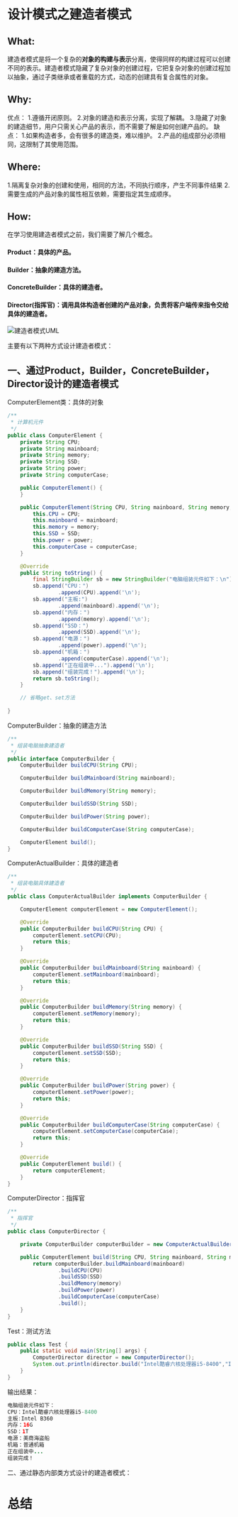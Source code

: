 # 设计模式之建造者模式

## What:
建造者模式是将一个复杂的**对象的构建与表示**分离，使得同样的构建过程可以创建不同的表示。建造者模式隐藏了复杂对象的创建过程，它把复杂对象的创建过程加以抽象，通过子类继承或者重载的方式，动态的创建具有复合属性的对象。

## Why:
优点：
1.遵循开闭原则。
2.对象的建造和表示分离，实现了解耦。
3.隐藏了对象的建造细节，用户只需关心产品的表示，而不需要了解是如何创建产品的。
缺点：
1.如果构造者多，会有很多的建造类，难以维护。
2.产品的组成部分必须相同，这限制了其使用范围。
## Where:
1.隔离复杂对象的创建和使用，相同的方法，不同执行顺序，产生不同事件结果
2.需要生成的产品对象的属性相互依赖，需要指定其生成顺序。

## How:

在学习使用建造者模式之前，我们需要了解几个概念。

#### Product：具体的产品。
#### Builder：抽象的建造方法。
#### ConcreteBuilder：具体的建造者。
#### Director(指挥官)：调用具体构造者创建的产品对象，负责将客户端传来指令交给具体的建造者。

![建造者模式UML](https://raw.githubusercontent.com/MuggleLee/PicGo/master/%E8%AE%BE%E8%AE%A1%E6%A8%A1%E5%BC%8F/%E5%BB%BA%E9%80%A0%E8%80%85%E6%A8%A1%E5%BC%8F/Pattern-Builder.png)

主要有以下两种方式设计建造者模式：

## 一、通过Product，Builder，ConcreteBuilder，Director设计的建造者模式

ComputerElement类：具体的对象
```java
/**
 * 计算机元件
 */
public class ComputerElement {
    private String CPU;
    private String mainboard;
    private String memory;
    private String SSD;
    private String power;
    private String computerCase;

    public ComputerElement() {
    }

    public ComputerElement(String CPU, String mainboard, String memory, String SSD, String power, String computerCase) {
        this.CPU = CPU;
        this.mainboard = mainboard;
        this.memory = memory;
        this.SSD = SSD;
        this.power = power;
        this.computerCase = computerCase;
    }

    @Override
    public String toString() {
        final StringBuilder sb = new StringBuilder("电脑组装元件如下：\n");
        sb.append("CPU：")
                .append(CPU).append('\n');
        sb.append("主板:")
                .append(mainboard).append('\n');
        sb.append("内存：")
                .append(memory).append('\n');
        sb.append("SSD：")
                .append(SSD).append('\n');
        sb.append("电源：")
                .append(power).append('\n');
        sb.append("机箱：")
                .append(computerCase).append('\n');
        sb.append("正在组装中...").append('\n');
        sb.append("组装完成！").append('\n');
        return sb.toString();
    }

    // 省略get、set方法
    
}
```
ComputerBuilder：抽象的建造方法
```java
/**
 * 组装电脑抽象建造者
 */
public interface ComputerBuilder {
    ComputerBuilder buildCPU(String CPU);

    ComputerBuilder buildMainboard(String mainboard);

    ComputerBuilder buildMemory(String memory);

    ComputerBuilder buildSSD(String SSD);

    ComputerBuilder buildPower(String power);

    ComputerBuilder buildComputerCase(String computerCase);

    ComputerElement build();
}
```
ComputerActualBuilder：具体的建造者
```java
/**
 * 组装电脑具体建造者
 */
public class ComputerActualBuilder implements ComputerBuilder {

    ComputerElement computerElement = new ComputerElement();

    @Override
    public ComputerBuilder buildCPU(String CPU) {
        computerElement.setCPU(CPU);
        return this;
    }

    @Override
    public ComputerBuilder buildMainboard(String mainboard) {
        computerElement.setMainboard(mainboard);
        return this;
    }

    @Override
    public ComputerBuilder buildMemory(String memory) {
        computerElement.setMemory(memory);
        return this;
    }

    @Override
    public ComputerBuilder buildSSD(String SSD) {
        computerElement.setSSD(SSD);
        return this;
    }

    @Override
    public ComputerBuilder buildPower(String power) {
        computerElement.setPower(power);
        return this;
    }

    @Override
    public ComputerBuilder buildComputerCase(String computerCase) {
        computerElement.setComputerCase(computerCase);
        return this;
    }

    @Override
    public ComputerElement build() {
        return computerElement;
    }
}
```
ComputerDirector：指挥官
```java
/**
 * 指挥官
 */
public class ComputerDirector {

    private ComputerBuilder computerBuilder = new ComputerActualBuilder();

    public ComputerElement build(String CPU, String mainboard, String memory, String SSD, String power, String computerCase) {
        return computerBuilder.buildMainboard(mainboard)
                .buildCPU(CPU)
                .buildSSD(SSD)
                .buildMemory(memory)
                .buildPower(power)
                .buildComputerCase(computerCase)
                .build();
    }
}
```
Test：测试方法
```java
public class Test {
    public static void main(String[] args) {
        ComputerDirector director = new ComputerDirector();
        System.out.println(director.build("Intel酷睿六核处理器i5-8400","Intel B360","16G","1T","美商海盗船","机箱"));
    }
}
```
输出结果：
```java
电脑组装元件如下：
CPU：Intel酷睿六核处理器i5-8400
主板:Intel B360
内存：16G
SSD：1T
电源：美商海盗船
机箱：普通机箱
正在组装中...
组装完成！
```

二、通过静态内部类方式设计的建造者模式：


# 总结
